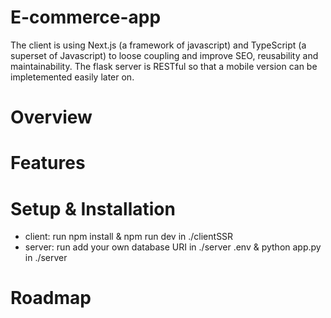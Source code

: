 # E-commerce-app

The client is using Next.js (a framework of javascript) and TypeScript (a superset of Javascript) to loose coupling and improve SEO, reusability and maintainability. The flask server is RESTful so that a mobile version can be impletemented easily later on.

# Overview


# Features


# Setup & Installation
 - client: run npm install & npm run dev in ./clientSSR
 - server: run add your own database URI in ./server .env & python app.py in ./server
# Roadmap
